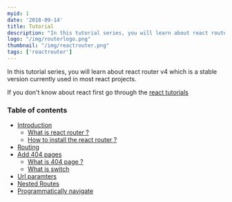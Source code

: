 ```yaml
---
myid: 1
date: '2018-09-14'
title: Tutorial
description: "In this tutorial series, you will learn about react router  v4 which is a  stable version currently used in most react projects."
logo: "/img/routerlogo.png"
thumbnail: "/img/reactrouter.png"
tags: ['reactrouter']
---
```


In this tutorial series, you will learn about react router  v4 which is a  stable version currently used in most react projects.

If you don't know about react first go through the [react tutorials](/react/tutorial)

### Table of contents

- [Introduction](/reactrouter/introduction/)
  - [What is react router ?](/reactrouter/introduction/#what-is-react-router-)
  - [How to install the react router ?](/reactrouter/introduction/#how-to-install-the-react-router-)
- [Routing](/reactrouter/routing/)
- [Add 404 pages](/reactrouter/adding404pages/)
  - [What is 404 page ?](/reactrouter/adding404pages/#what-is-a-404-page)
  - [What is switch](/reactrouter/adding404pages/#what-is-switch-)
- [Url paramters](/reactrouter/urlparamaters/)
- [Nested Routes](/reactrouter/nestedrouting/)
- [Programmatically navigate](/reactrouter/programaticallynavigation/)
